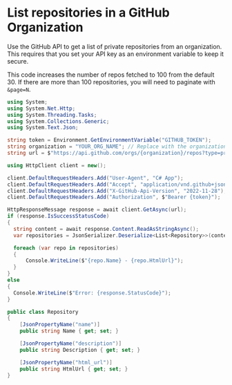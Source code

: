# List repositories in a GitHub Organization

Use the GitHub API to get a list of private repositories from an organization.
This requires that you set your API key as an environment variable to keep it
secure.

This code increases the number of repos fetched to 100 from the default 30. If
there are more than 100 repositories, you will need to paginate with `&page=N`.

```csharp
using System;
using System.Net.Http;
using System.Threading.Tasks;
using System.Collections.Generic;
using System.Text.Json;

string token = Environment.GetEnvironmentVariable("GITHUB_TOKEN");
string organization = "YOUR_ORG_NAME"; // Replace with the organization name
string url = $"https://api.github.com/orgs/{organization}/repos?type=private&sort=full_name&per_page=100";

using HttpClient client = new();

client.DefaultRequestHeaders.Add("User-Agent", "C# App");
client.DefaultRequestHeaders.Add("Accept", "application/vnd.github+json");
client.DefaultRequestHeaders.Add("X-GitHub-Api-Version", "2022-11-28");
client.DefaultRequestHeaders.Add("Authorization", $"Bearer {token}");

HttpResponseMessage response = await client.GetAsync(url);
if (response.IsSuccessStatusCode)
{
  string content = await response.Content.ReadAsStringAsync();
  var repositories = JsonSerializer.Deserialize<List<Repository>>(content);

  foreach (var repo in repositories)
  {
      Console.WriteLine($"{repo.Name} - {repo.HtmlUrl}");
  }
}
else
{
  Console.WriteLine($"Error: {response.StatusCode}");
}

public class Repository
{
    [JsonPropertyName("name")]
    public string Name { get; set; }

    [JsonPropertyName("description")]
    public string Description { get; set; }

    [JsonPropertyName("html_url")]
    public string HtmlUrl { get; set; }
}

```
